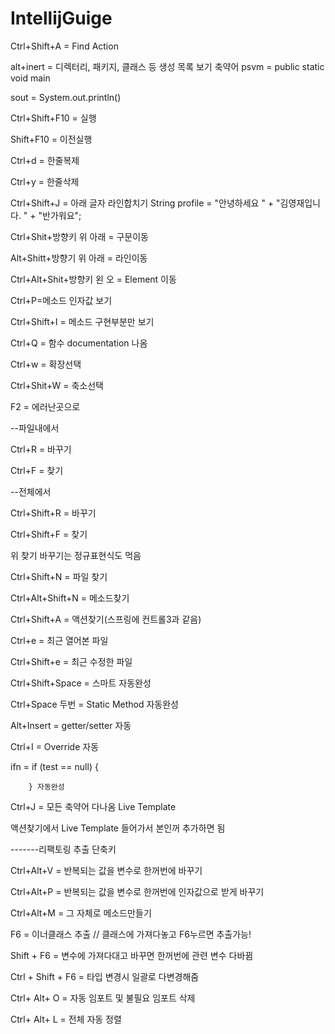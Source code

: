 # IntellijGuige
Ctrl+Shift+A  = Find Action

alt+inert = 디렉터리, 패키지, 클래스 등 생성 목록 보기
축약어
psvm = public static void main

sout = System.out.println()

Ctrl+Shift+F10 = 실행

Shift+F10 = 이전실행

Ctrl+d = 한줄복제

Ctrl+y = 한줄삭제

Ctrl+Shift+J = 아래 글자 라인합치기
        String profile = "안녕하세요 " +
                        "김영재입니다. " +
                        "반가워요";

Ctrl+Shit+방향키 위 아래 = 구문이동 

Alt+Shitt+방향기 위 아래 = 라인이동

Ctrl+Alt+Shit+방향키 왼 오 = Element 이동 

Ctrl+P=메소드 인자값 보기

Ctrl+Shift+I = 메소드 구현부분만 보기

Ctrl+Q = 함수 documentation 나옴

Ctrl+w = 확장선택

Ctrl+Shit+W = 축소선택

F2 = 에러난곳으로

--파일내에서

Ctrl+R = 바꾸기

Ctrl+F = 찾기

--전체에서

Ctrl+Shift+R = 바꾸기

Ctrl+Shift+F = 찾기

위 찾기 바꾸기는 정규표현식도 먹음

Ctrl+Shift+N = 파일 찾기

Ctrl+Alt+Shift+N = 메소드찾기 

Ctrl+Shift+A = 액션찾기(스프링에 컨트롤3과 같음)

Ctrl+e = 최근 열어본 파일

Ctrl+Shift+e = 최근 수정한 파일

Ctrl+Shift+Space = 스마트 자동완성 

Ctrl+Space 두번 =  Static Method 자동완성

Alt+Insert  = getter/setter 자동

Ctrl+I = Override 자동

ifn =        if (test == null) {
           
        } 자동완성
        
Ctrl+J = 모든 축약어 다나옴 Live Template 

액션찾기에서 Live Template 들어가서 본인꺼 추가하면 됨

-------리팩토링 추출 단축키

Ctrl+Alt+V = 반복되는 값을 변수로 한꺼번에 바꾸기

Ctrl+Alt+P = 반복되는 값을 변수로 한꺼번에 인자값으로 받게 바꾸기

Ctrl+Alt+M = 그 자체로 메소드만들기

F6 = 이너클래스 추출 // 클래스에 가져다놓고 F6누르면 추출가능!

Shift + F6 = 변수에 가져다대고 바꾸면 한꺼번에 관련 변수 다바뀜

Ctrl + Shift + F6 = 타입 변경시 일괄로 다변경해줌

Ctrl+ Alt+ O = 자동 임포트 및 불필요 임포트 삭제

Ctrl+ Alt+ L = 전체 자동 정렬









